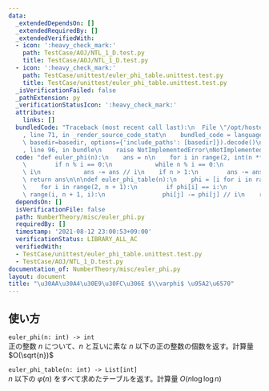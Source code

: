 ```yaml
---
data:
  _extendedDependsOn: []
  _extendedRequiredBy: []
  _extendedVerifiedWith:
  - icon: ':heavy_check_mark:'
    path: TestCase/AOJ/NTL_1_D.test.py
    title: TestCase/AOJ/NTL_1_D.test.py
  - icon: ':heavy_check_mark:'
    path: TestCase/unittest/euler_phi_table.unittest.test.py
    title: TestCase/unittest/euler_phi_table.unittest.test.py
  _isVerificationFailed: false
  _pathExtension: py
  _verificationStatusIcon: ':heavy_check_mark:'
  attributes:
    links: []
  bundledCode: "Traceback (most recent call last):\n  File \"/opt/hostedtoolcache/Python/3.9.7/x64/lib/python3.9/site-packages/onlinejudge_verify/documentation/build.py\"\
    , line 71, in _render_source_code_stat\n    bundled_code = language.bundle(stat.path,\
    \ basedir=basedir, options={'include_paths': [basedir]}).decode()\n  File \"/opt/hostedtoolcache/Python/3.9.7/x64/lib/python3.9/site-packages/onlinejudge_verify/languages/python.py\"\
    , line 96, in bundle\n    raise NotImplementedError\nNotImplementedError\n"
  code: "def euler_phi(n):\n    ans = n\n    for i in range(2, int(n ** 0.5) + 1):\n\
    \        if n % i == 0:\n            while n % i == 0:\n                n //=\
    \ i\n            ans -= ans // i\n    if n > 1:\n        ans -= ans // n\n   \
    \ return ans\n\n\ndef euler_phi_table(n):\n    phi = [i for i in range(n + 1)]\n\
    \    for i in range(2, n + 1):\n        if phi[i] == i:\n            for j in\
    \ range(i, n + 1, i):\n                phi[j] -= phi[j] // i\n    return phi\n"
  dependsOn: []
  isVerificationFile: false
  path: NumberTheory/misc/euler_phi.py
  requiredBy: []
  timestamp: '2021-08-12 23:00:53+09:00'
  verificationStatus: LIBRARY_ALL_AC
  verifiedWith:
  - TestCase/unittest/euler_phi_table.unittest.test.py
  - TestCase/AOJ/NTL_1_D.test.py
documentation_of: NumberTheory/misc/euler_phi.py
layout: document
title: "\u30AA\u30A4\u30E9\u30FC\u306E $\\varphi$ \u95A2\u6570"
---
```


## 使い方
`euler_phi(n: int) -> int`  
正の整数 $n$ について、$n$ と互いに素な $n$ 以下の正の整数の個数を返す。計算量 $O(\sqrt{n})$

`euler_phi_table(n: int) -> List[int]`  
$n$ 以下の $\varphi (n)$ をすべて求めたテーブルを返す。計算量 $O(n \log \log n)$
